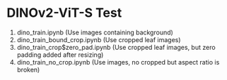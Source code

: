 # DINOv2-ViT-S Test
1. dino_train.ipynb (Use images containing background)
2. dino_train_bound_crop.ipynb (Use cropped leaf images)
3. dino_train_crop$zero_pad.ipynb (Use cropped leaf images, but zero padding added after resizing)
4. dino_train_no_crop.ipynb (Use images, no cropped but aspect ratio is broken)
